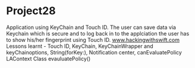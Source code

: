 # Project28
Application using KeyChain and Touch ID. The user can save data via Keychain which is secure and to log back in to the applciation
the user has to show his/her fingerprint using Touch ID.
www.hackingwithswift.com
Lessons learnt - Touch ID, KeyChain, KeyChainWrapper and keyChainoptions, String(forKey:), Notification center, canEvaluatePolicy
LAContext Class evauluatePolicy()
